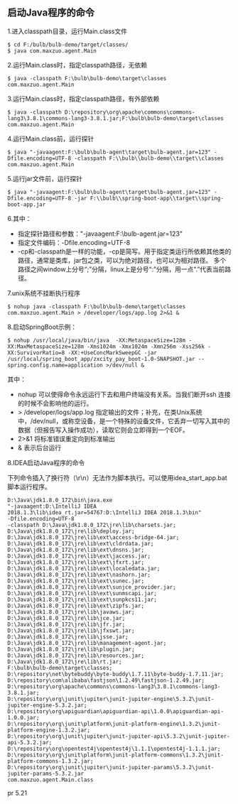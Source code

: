 ## 启动Java程序的命令
1.进入classpath目录，运行Main.class文件
```
$ cd F:/bulb/bulb-demo/target/classes/
$ java com.maxzuo.agent.Main
```
2.运行Main.class时，指定classpath路径，无依赖
```
$ java -classpath F:\bulb\bulb-demo\target\classes com.maxzuo.agent.Main
```
3.运行Main.class时，指定classpath路径，有外部依赖
```
$ java -classpath D:\repository\org\apache\commons\commons-lang3\3.8.1\commons-lang3-3.8.1.jar;F:\bulb\bulb-demo\target\classes com.maxzuo.agent.Main
```
4.运行Main.class前，运行探针
```
$ java "-javaagent:F:\bulb\bulb-agent\target\bulb-agent.jar=123" -Dfile.encoding=UTF-8 -classpath F:\\bulb\\bulb-demo\\target\\classes com.maxzuo.agent.Main
```
5.运行jar文件前，运行探针
```
$ java "-javaagent:F:\bulb\bulb-agent\target\bulb-agent.jar=123" -Dfile.encoding=UTF-8 -jar F:\\bulb\\spring-boot-app\\target\\spring-boot-app.jar
```
6.其中：
* 指定探针路径和参数："-javaagent:F:\bulb-agent.jar=123"
* 指定文件编码：-Dfile.encoding=UTF-8
* -cp和-classpath是一样的功能，-cp是简写。用于指定类运行所依赖其他类的路径，通常是类库，jar包之类，可以为绝对路径，也可以为相对路径。
  多个路径之间window上分号“;”分隔，linux上是分号“:”分隔，用一点“.”代表当前路径。

7.unix系统不挂断执行程序
```
$ nohup java -classpath F:\bulb\bulb-demo\target\classes com.maxzuo.agent.Main > /developer/logs/app.log 2>&1 &
```
8.启动SpringBoot示例：
```
$ nohup /usr/local/java/bin/java  -XX:MetaspaceSize=128m -XX:MaxMetaspaceSize=128m -Xms1024m -Xmx1024m -Xmn256m -Xss256k -XX:SurvivorRatio=8 -XX:+UseConcMarkSweepGC -jar /usr/local/spring_boot_app/zxcity_pay_boot-1.0-SNAPSHOT.jar --spring.config.name=application >/dev/null &
```
其中：
* nohup 可以使得命令永远运行下去和用户终端没有关系。当我们断开ssh 连接的时候不会影响他的运行。
* \> /developer/logs/app.log 指定输出的文件；补充，在类Unix系统中，/dev/null，或称空设备，是一个特殊的设备文件，它丢弃一切写入其中的数据（但报告写入操作成功），读取它则会立即得到一个EOF。
* 2>&1 将标准错误重定向到标准输出
* & 表示后台运行

8.IDEA启动Java程序的命令

下列命令插入了换行符（\r\n）无法作为脚本执行。可以使用idea_start_app.bat脚本运行程序。
```
D:\Java\jdk1.8.0_172\bin\java.exe
"-javaagent:D:\IntelliJ IDEA 2018.1.3\lib\idea_rt.jar=54767:D:\IntelliJ IDEA 2018.1.3\bin"
-Dfile.encoding=UTF-8
-classpath D:\Java\jdk1.8.0_172\jre\lib\charsets.jar;
D:\Java\jdk1.8.0_172\jre\lib\deploy.jar;
D:\Java\jdk1.8.0_172\jre\lib\ext\access-bridge-64.jar;
D:\Java\jdk1.8.0_172\jre\lib\ext\cldrdata.jar;
D:\Java\jdk1.8.0_172\jre\lib\ext\dnsns.jar;
D:\Java\jdk1.8.0_172\jre\lib\ext\jaccess.jar;
D:\Java\jdk1.8.0_172\jre\lib\ext\jfxrt.jar;
D:\Java\jdk1.8.0_172\jre\lib\ext\localedata.jar;
D:\Java\jdk1.8.0_172\jre\lib\ext\nashorn.jar;
D:\Java\jdk1.8.0_172\jre\lib\ext\sunec.jar;
D:\Java\jdk1.8.0_172\jre\lib\ext\sunjce_provider.jar;
D:\Java\jdk1.8.0_172\jre\lib\ext\sunmscapi.jar;
D:\Java\jdk1.8.0_172\jre\lib\ext\sunpkcs11.jar;
D:\Java\jdk1.8.0_172\jre\lib\ext\zipfs.jar;
D:\Java\jdk1.8.0_172\jre\lib\javaws.jar;
D:\Java\jdk1.8.0_172\jre\lib\jce.jar;
D:\Java\jdk1.8.0_172\jre\lib\jfr.jar;
D:\Java\jdk1.8.0_172\jre\lib\jfxswt.jar;
D:\Java\jdk1.8.0_172\jre\lib\jsse.jar;
D:\Java\jdk1.8.0_172\jre\lib\management-agent.jar;
D:\Java\jdk1.8.0_172\jre\lib\plugin.jar;
D:\Java\jdk1.8.0_172\jre\lib\resources.jar;
D:\Java\jdk1.8.0_172\jre\lib\rt.jar;
F:\bulb\bulb-demo\target\classes;
D:\repository\net\bytebuddy\byte-buddy\1.7.11\byte-buddy-1.7.11.jar;
D:\repository\com\alibaba\fastjson\1.2.49\fastjson-1.2.49.jar;
D:\repository\org\apache\commons\commons-lang3\3.8.1\commons-lang3-3.8.1.jar;
D:\repository\org\junit\jupiter\junit-jupiter-engine\5.3.2\junit-jupiter-engine-5.3.2.jar;
D:\repository\org\apiguardian\apiguardian-api\1.0.0\apiguardian-api-1.0.0.jar;
D:\repository\org\junit\platform\junit-platform-engine\1.3.2\junit-platform-engine-1.3.2.jar;
D:\repository\org\junit\jupiter\junit-jupiter-api\5.3.2\junit-jupiter-api-5.3.2.jar;
D:\repository\org\opentest4j\opentest4j\1.1.1\opentest4j-1.1.1.jar;
D:\repository\org\junit\platform\junit-platform-commons\1.3.2\junit-platform-commons-1.3.2.jar;
D:\repository\org\junit\jupiter\junit-jupiter-params\5.3.2\junit-jupiter-params-5.3.2.jar
com.maxzuo.agent.Main.class
```
pr 5.21
